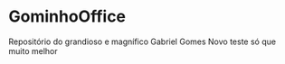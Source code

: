 # GominhoOffice
Repositório do grandioso e magnífico Gabriel Gomes
Novo teste só que muito melhor



